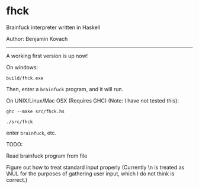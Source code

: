 fhck
====

Brainfuck interpreter written in Haskell

Author: Benjamin Kovach

----
A working first version is up now!


On windows:

`build/fhck.exe`

Then, enter a `brainfuck` program, and it will run.


On UNIX/Linux/Mac OSX (Requires GHC) (Note: I have not tested this):


`ghc --make src/fhck.hs`

`./src/fhck`

enter `brainfuck`, etc.

TODO:

Read brainfuck program from file

Figure out how to treat standard input properly (Currently \n is treated as \NUL for the purposes of gathering user input, which I do not think is correct.)